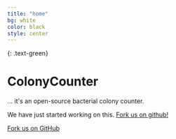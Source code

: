 ```yaml
---
title: "home"
bg: white
color: black
style: center
---
```


{: .text-green}
# ColonyCounter

... it's an open-source bacterial colony counter.

We have just started working on this. [Fork us on github!](https://github.com/ColonyCounter)

<span id="forkongithub">
  <a href="{{ site.source_link }}" class="bg-blue">
    Fork us on GitHub
  </a>
</span>
